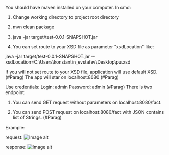 You should have maven installed on your computer.
In cmd:

1) Change working directory to project root directory

2) mvn clean package

3) java -jar target/test-0.0.1-SNAPSHOT.jar

4) You can set route to your XSD file as parameter "xsdLocation" like:

 java -jar target/test-0.0.1-SNAPSHOT.jar --xsdLocation=C:\Users\konstantin_evstafev\Desktop\pu.xsd
 

If you will not set route to your XSD file, application will use default XSD.
(#Parag)
The app will star on localhost:8080
(#Parag)

Use credentials:
Login: admin
Password: admin
(#Parag)
There is two endpoint:

1) You can send GET request without parameters on localhost:8080/fact.

2) You can send POST request on localhost:8080/fact with  JSON contains list of 
Strings.
(#Parag)

Example:

request:
![Image alt](https://git.epam.com/Konstantin_Evstafev/test/blob/master/1.PNG)

response:
![Image alt](https://git.epam.com/Konstantin_Evstafev/test/blob/master/2.PNG)
